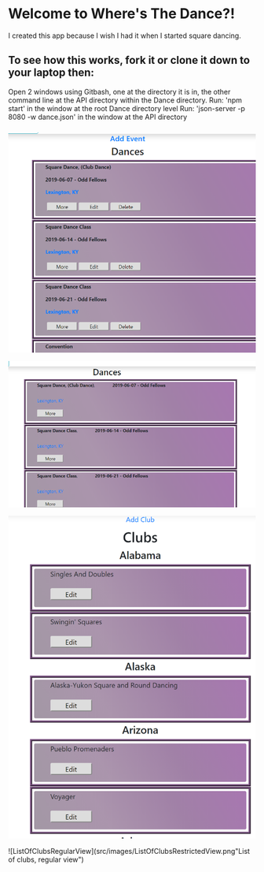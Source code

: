
# Welcome to Where's The Dance?!
I created this app because I wish I had it when I started square dancing.

## To see how this works, fork it or clone it down to your laptop then:
  Open 2 windows using Gitbash, one at the directory it is in, the other command line at the API directory within the Dance directory.
  Run: 'npm start' in the window at the root Dance directory level
  Run: 'json-server -p 8080 -w dance.json' in the window at the API directory

###

<!--
[View Deployed Site](https://wheresthedance.herokuapp.com/) **This is not a secure site. It is for demo purposes only.  You can register as a new user or loggin as an existing user. Users 'Janet' and 'Rob' both have the password '123'.  Janet is power-user.  Loggin as Janet to add new events and see how that works. Events will be visible in all user views until the date has passed.
Events with dates prior to today will not be displayed so at some point you will have to add new events to see how it works.
-->



![ListOfEventsPowerView](src/images/powerviewListEvents.png "List of events, power view")

![ListOfEventsRegularView](/src/images/RegularViewListOfEvents.png "List of events, regular view")

![ListOfClubsPowerView](src/images/ListOfClubsPowerView.png "List of clubs, power view")

![ListOfClubsRegularView](src/images/ListOfClubsRestrictedView.png"List of clubs, regular view")